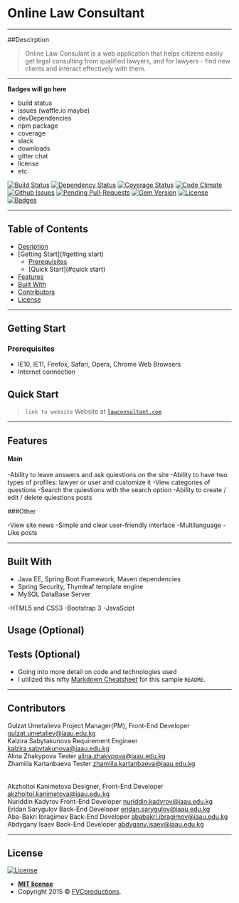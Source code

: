 # Online Law Consultant

---

##Descirption

>Online Law Consulant is a web application that helps citizens easily get legal consulting from qualified lawyers, and for lawyers - find new clients and interact effectively with them. 

---

**Badges will go here**

- build status
- issues (waffle.io maybe)
- devDependencies
- npm package
- coverage
- slack
- downloads
- gitter chat
- license
- etc.

[![Build Status](http://img.shields.io/travis/badges/badgerbadgerbadger.svg?style=flat-square)](https://travis-ci.org/badges/badgerbadgerbadger) [![Dependency Status](http://img.shields.io/gemnasium/badges/badgerbadgerbadger.svg?style=flat-square)](https://gemnasium.com/badges/badgerbadgerbadger) [![Coverage Status](http://img.shields.io/coveralls/badges/badgerbadgerbadger.svg?style=flat-square)](https://coveralls.io/r/badges/badgerbadgerbadger) [![Code Climate](http://img.shields.io/codeclimate/github/badges/badgerbadgerbadger.svg?style=flat-square)](https://codeclimate.com/github/badges/badgerbadgerbadger) [![Github Issues](http://githubbadges.herokuapp.com/badges/badgerbadgerbadger/issues.svg?style=flat-square)](https://github.com/badges/badgerbadgerbadger/issues) [![Pending Pull-Requests](http://githubbadges.herokuapp.com/badges/badgerbadgerbadger/pulls.svg?style=flat-square)](https://github.com/badges/badgerbadgerbadger/pulls) [![Gem Version](http://img.shields.io/gem/v/badgerbadgerbadger.svg?style=flat-square)](https://rubygems.org/gems/badgerbadgerbadger) [![License](http://img.shields.io/:license-mit-blue.svg?style=flat-square)](http://badges.mit-license.org) [![Badges](http://img.shields.io/:badges-9/9-ff6799.svg?style=flat-square)](https://github.com/badges/badgerbadgerbadger)


---

## Table of Contents 

- [Desription](#description)
- [Getting Start](#getting start)
  - [Prerequisites](#prerequisites)
  - [Quick Start](#quick start)
- [Features](#features)
- [Built With](#features)
- [Contributors](#contributors)
- [License](#license)

---
## Getting Start

  ### Prerequisites
  
- IE10, IE11, Firefox, Safari, Opera, Chrome Web Browsers
- Internet connection

## Quick Start

  >`link to website`  Website at <a href="http://lawconsultant.com" target="_blank">`lawconsultant.com`</a>

---

## Features

#### Main

-Ability to leave answers and ask quiestions on the site 
-Ability to have two types of profiles: lawyer or user and customize it
-View categories of questions
-Search the quiestions with the search option
-Ability to create / edit / delete quiestions posts

###Other


-View site news
-Simple and clear user-friendly interface 
-Multilanguage 
-Like posts

---

## Built With

- Java EE, Spring Boot Framework, Maven dependencies
- Spring Security, Thymleaf template engine
- MySQL DataBase Server

-HTML5 and CSS3
-Bootstrap 3
-JavaScipt


## Usage (Optional)

## Tests (Optional)

- Going into more detail on code and technologies used
- I utilized this nifty <a href="https://github.com/adam-p/markdown-here/wiki/Markdown-Cheatsheet" target="_blank">Markdown Cheatsheet</a> for this sample `README`.

---

## Contributors


Gulzat Umetalieva Project Manager(PM), Front-End Developer gulzat.umetaliev@iaau.edu.kg <br>
Kalzira Sabytakunova Requirement Engineer                  kalzira.sabytakunova@iaau.edu.kg <br>
Alina Zhakypova Tester                                     alina.zhakypova@iaau.edu.kg  <br>
Zhamiila Kartanbaeva Tester                                zhamiila.kartanbaeva@iaau.edu.kg <br>
<br>  
Akzholtoi Kanimetova Designer, Front-End Developer  akzholtoi.kanimetova@iaau.edu.kg <br>
Nuriddin Kadyrov Front-End Developer                nuriddin.kadyrov@iaau.edu.kg <br>
Eridan Sarygulov Back-End Developer                 eridan.sarygulov@iaau.edu.kg <br>
Aba-Bakri Ibragimov Back-End Developer              ababakri.ibragimov@iaau.edu.kg <br>
Abdygany Isaev Back-End Developer                   abdygany.isaev@iaau.edu.kg 



---

## License

[![License](http://img.shields.io/:license-mit-blue.svg?style=flat-square)](http://badges.mit-license.org)

- **[MIT license](http://opensource.org/licenses/mit-license.php)**
- Copyright 2015 © <a href="http://fvcproductions.com" target="_blank">FVCproductions</a>.
